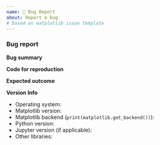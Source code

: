 ```yaml
---
name: 🐛 Bug Report
about: Report a bug
# based on matplotlib issue template
---
```


<!--To help us understand and resolve your issue, please fill out the form to the best of your ability.-->
<!--You can feel free to delete the sections that do not apply.-->

### Bug report

**Bug summary**

<!--A short 1-2 sentences that succinctly describes the bug-->

**Code for reproduction**

<!--A minimum code snippet required to reproduce the bug.
Please make sure to minimize the number of dependencies required, and provide
any necessary plotted data.

```python
# Paste your code here
#
#
```

**Actual outcome**

<!--The output produced by the above code, which may be a screenshot, console output, etc.-->

**Expected outcome**

<!--A description of the expected outcome from the code snippet-->
<!--If this used to work in an earlier version of Matplotlib, please note the version it used to work on-->

**Version Info**
<!--Please specify your platform and versions of the relevant libraries you are using:-->
  * Operating system:
  * Matplotlib version:
  * Matplotlib backend (`print(matplotlib.get_backend())`):
  * Python version:
  * Jupyter version (if applicable):
  * Other libraries:
